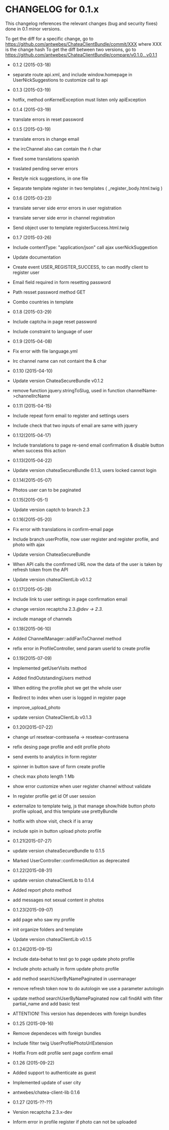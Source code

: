 CHANGELOG for 0.1.x
===================

This changelog references the relevant changes (bug and security fixes) done
in 0.1 minor versions.

To get the diff for a specific change, go to https://github.com/antwebes/ChateaClientBundle/commit/XXX where XXX is the change hash
To get the diff between two versions, go to https://github.com/antwebes/ChateaClientBundle/compare/v0.1.0...v0.1.1

* 0.1.2 (2015-03-18)

 * separate route api.xml, and include window.homepage in UserNickSuggestions to customize call to api

* 0.1.3 (2015-03-19)
 * hotfix, method onKernelException must listen only apiException

* 0.1.4 (2015-03-19)
 * translate errors in reset password
 
* 0.1.5 (2015-03-19)
 * translate errors in change email
 * the ircChannel also can contain the ñ char
 * fixed some translations spanish
 * traslated pending server errors
 * Restyle nick suggestions, in one file
 * Separate template register in two templates ( _register_body.html.twig )
 
* 0.1.6 (2015-03-23)
 * translate server side error errors in user registration
 * translate server side error in channel registration
 * Send object user to template registerSuccess.html.twig

* 0.1.7 (2015-03-26)
 * Include contentType: "application/json" call ajax userNickSuggestion
 * Update documentation
 * Create event USER_REGISTER_SUCCESS, to can modify client to register user
 * Email field required in form resetting password
 * Path resset password method GET
 * Combo countries in template

* 0.1.8 (2015-03-29)
 * Include captcha in page reset password
 * Include constraint to language of user

* 0.1.9 (2015-04-08)
 * Fix error with file language.yml
 * Irc channel name can not containt the & char

* 0.1.10 (2015-04-10)
 * Update version ChateaSecureBundle v0.1.2
 * remove function jquery.stringToSlug, used in function channelName->channelIrcName

* 0.1.11 (2015-04-15)
 * Include repeat form email to register and settings users
 * Include check that two inputs of email are same with jquery

* 0.1.12(2015-04-17)
 * Include translations to page re-send email confirmation & disable button when success this action

* 0.1.13(2015-04-22)
 * Update version chateaSecureBundle 0.1.3, users locked cannot login

* 0.1.14(2015-05-07)
 * Photos user can to be paginated
 
* 0.1.15(2015-05-1)
 * Update version captch to branch 2.3
 
* 0.1.16(2015-05-20)
 * Fix error with translations in confirm-email page
 * Include branch userProfile, now user register and register profile, and photo with ajax
 * Update version ChateaSecureBundle
 * When API calls the comfirmed URL now the data of the user is taken by refresh token from the API
 * Update version chateaClientLib v0.1.2
 
* 0.1.17(2015-05-28)
 * Include link to user settings in page confirmation email
 * change version recaptcha 2.3.*@dev -> 2.3.*
 * include manage of channels
 
* 0.1.18(2015-06-10)
 * Added ChannelManager::addFanToChannel method
 * refix error in ProfileController, send param userId to create profile

* 0.1.19(2015-07-09)
 * Implemented getUserVisits method
 * Added findOutstandingUsers method
 * When editing the profile phot we get the whole user
 * Redirect to index when user is logged in register page
 * improve_upload_photo
 * update version ChateaClientLib v0.1.3
 
* 0.1.20(2015-07-22)
 * change url resetear-contraseña -> resetear-contrasena
 * refix desing page profile and edit profile photo
 * send events to analytics in form register
 * spinner in button save of form create profile
 * check max photo length 1 Mb
 * show error customize when user register channel without validate
 * In register profile get id Of user session
 * externalize to template twig, js that manage show/hide button photo profile upload, and this template use prettyBundle
 * hotfix with show visit, check if is array
 * include spin in button upload photo profile
 
* 0.1.21(2015-07-27)
 * update version chateaSecureBundle to 0.1.5 
 * Marked UserController::confirmedAction as deprecated
  
* 0.1.22(2015-08-31)
 * update version chateaClientLib to 0.1.4 
 * Added report photo method
 * add messages not sexual content in photos
 
* 0.1.23(2015-09-07)
 * add page who saw my profile
 * init organize folders and template 
 * Update version chateaClientLib v0.1.5
 
* 0.1.24(2015-09-15)
 * Include data-behat to test go to page update photo profile
 * Include photo actually in form update photo profile
 * add method searchUserByNamePaginated in usermanager
 * remove refresh token now to do autologin we use a parameter autologin
 * update method searchUserByNamePaginated now call findAll with filter partial_name and add basic test
 * ATTENTION! This version has dependeces with foreign bundles
 
* 0.1.25 (2015-09-16)
 * Remove dependeces with foreign bundles
 * Include filter twig UserProfilePhotoUrlExtension
 * Hotfix From edit profile sent page confirm email
 
* 0.1.26 (2015-09-22)
 * Added support to authenticate as guest 
 * Implemented update of user city 
 * antwebes/chatea-client-lib 0.1.6
 
* 0.1.27 (2015-??-??)
 * Version recaptcha 2.3.x-dev
 * Inform error in profile register if photo can not be uploaded 